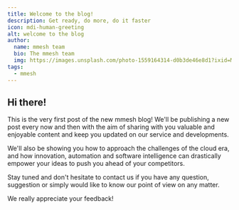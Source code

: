 ```yaml
---
title: Welcome to the blog!
description: Get ready, do more, do it faster
icon: mdi-human-greeting
alt: welcome to the blog
author:
  name: mmesh team
  bio: The mmesh team
  img: https://images.unsplash.com/photo-1559164314-d0b3de46e8d1?ixid=MnwxMjA3fDB8MHxwaG90by1wYWdlfHx8fGVufDB8fHx8&ixlib=rb-1.2.1&auto=format&fit=crop&w=1482&q=80
tags:
  - mmesh
---
```


## Hi there!

This is the very first post of the new mmesh blog! We'll be publishing a new post every now and then with the aim of sharing with you valuable and enjoyable content and keep you updated on our service and developments.

We'll also be showing you how to approach the challenges of the cloud era, and how innovation, automation and software intelligence can drastically empower your ideas to push you ahead of your competitors.

Stay tuned and don't hesitate to contact us if you have any question, suggestion or simply would like to know our point of view on any matter.

We really appreciate your feedback!
